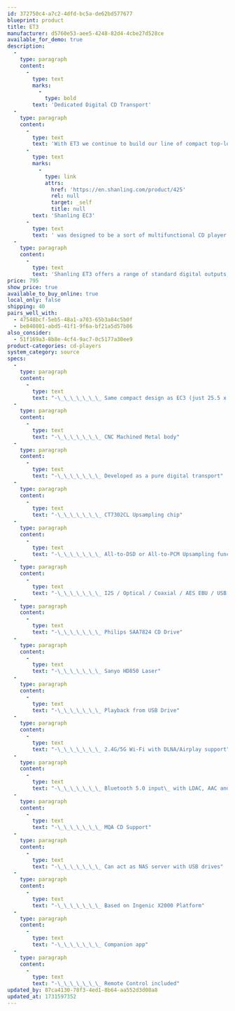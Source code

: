 ```yaml
---
id: 372750c4-a7c2-4dfd-bc5a-de62bd577677
blueprint: product
title: ET3
manufacturer: d5760e53-aee5-4248-82d4-4cbe27d528ce
available_for_demo: true
description:
  -
    type: paragraph
    content:
      -
        type: text
        marks:
          -
            type: bold
        text: 'Dedicated Digital CD Transport'
  -
    type: paragraph
    content:
      -
        type: text
        text: 'With ET3 we continue to build our line of compact top-loading CD players. While the previous '
      -
        type: text
        marks:
          -
            type: link
            attrs:
              href: 'https://en.shanling.com/product/425'
              rel: null
              target: _self
              title: null
        text: 'Shanling EC3'
      -
        type: text
        text: ' was designed to be a sort of multifunctional CD player for a wide range of users, ET3 is a much more focused machine, designed for one clear use – Top-Quality Digital Transport for High-End DACs.'
  -
    type: paragraph
    content:
      -
        type: text
        text: 'Shanling ET3 offers a range of standard digital outputs, but we also added more advanced I2S output and even USB output. Allowing for the transport of super High-Res files, above the limits of standard coaxial or optical outputs. ET3 can read these High-Res files from connected USB drives or it can be used alongside your local wireless network and DLNA streaming.'
price: 795
show_price: true
available_to_buy_online: true
local_only: false
shipping: 40
pairs_well_with:
  - 47548bcf-5eb5-48a1-a703-65b3a84c5b0f
  - be840801-abd5-41f1-9f6a-bf21a5d57b86
also_consider:
  - 51f169a3-8b8e-4cf4-9ac7-0c5177a30ee9
product-categories: cd-players
system_category: source
specs:
  -
    type: paragraph
    content:
      -
        type: text
        text: "-\_\_\_\_\_\_\_ Same compact design as EC3 (just 25.5 x 18.8 cm)"
  -
    type: paragraph
    content:
      -
        type: text
        text: "-\_\_\_\_\_\_\_ CNC Machined Metal body"
  -
    type: paragraph
    content:
      -
        type: text
        text: "-\_\_\_\_\_\_\_ Developed as a pure digital transport"
  -
    type: paragraph
    content:
      -
        type: text
        text: "-\_\_\_\_\_\_\_ CT7302CL Upsampling chip"
  -
    type: paragraph
    content:
      -
        type: text
        text: "-\_\_\_\_\_\_\_ All-to-DSD or All-to-PCM Upsampling function"
  -
    type: paragraph
    content:
      -
        type: text
        text: "-\_\_\_\_\_\_\_ I2S / Optical / Coaxial / AES EBU / USB Digital Outputs"
  -
    type: paragraph
    content:
      -
        type: text
        text: "-\_\_\_\_\_\_\_ Philips SAA7824 CD Drive"
  -
    type: paragraph
    content:
      -
        type: text
        text: "-\_\_\_\_\_\_\_ Sanyo HD850 Laser"
  -
    type: paragraph
    content:
      -
        type: text
        text: "-\_\_\_\_\_\_\_ Playback from USB Drive"
  -
    type: paragraph
    content:
      -
        type: text
        text: "-\_\_\_\_\_\_\_ 2.4G/5G Wi-Fi with DLNA/Airplay support"
  -
    type: paragraph
    content:
      -
        type: text
        text: "-\_\_\_\_\_\_\_ Bluetooth 5.0 input\_ with LDAC, AAC and SBC support"
  -
    type: paragraph
    content:
      -
        type: text
        text: "-\_\_\_\_\_\_\_ MQA CD Support"
  -
    type: paragraph
    content:
      -
        type: text
        text: "-\_\_\_\_\_\_\_ Can act as NAS server with USB drives"
  -
    type: paragraph
    content:
      -
        type: text
        text: "-\_\_\_\_\_\_\_ Based on Ingenic X2000 Platform"
  -
    type: paragraph
    content:
      -
        type: text
        text: "-\_\_\_\_\_\_\_ Companion app"
  -
    type: paragraph
    content:
      -
        type: text
        text: "-\_\_\_\_\_\_\_ Remote Control included"
updated_by: 87ca4130-78f3-4ed1-8b64-aa552d3d08a8
updated_at: 1731597352
---
```

